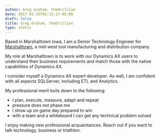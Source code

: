 ```yaml
---
author: Greg Graham, theOrillian
date: 2017-02-25T05:15:17-05:00
draft: false
title: Greg Graham, theOrillian
type: static
---
```


Based in Marshalltown Iowa, I am a Senior Technology Engineer for <a href="https://marshalltown.com" target="_blank">Marshalltown</a>, a mid-west tool manufacturing and distribution company.

My role at Marshalltown is to work with our Dynamics AX users to understand their business requirements and match those with the native capabilities of Dynamics AX.

I consider myself a Dynamics AX expert developer. As well, I am confident with all aspects SQLServer, including ETL and Analytics.

My professional merit boils down to the following:
- I plan, execute, measure, adapt and repeat
- pressure does not phase me
- I show up on game day prepared to win
- with a team and a whiteboard I can get any technical problem solved

I enjoy making new professional acquaintances. Reach out if you want to talk technology, business or triathlon.
